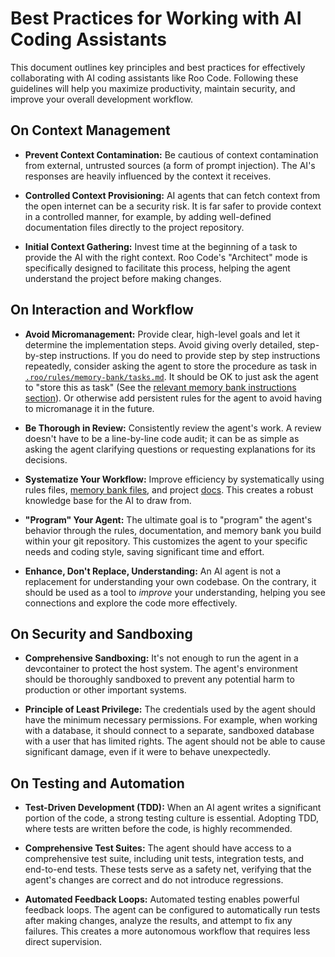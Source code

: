 # Best Practices for Working with AI Coding Assistants

This document outlines key principles and best practices for effectively collaborating with AI coding assistants like Roo Code. Following these guidelines will help you maximize productivity, maintain security, and improve your overall development workflow.

## On Context Management

- **Prevent Context Contamination:** Be cautious of context contamination from external, untrusted sources (a form of prompt injection). The AI's responses are heavily influenced by the context it receives.

- **Controlled Context Provisioning:** AI agents that can fetch context from the open internet can be a security risk. It is far safer to provide context in a controlled manner, for example, by adding well-defined documentation files directly to the project repository.

- **Initial Context Gathering:** Invest time at the beginning of a task to provide the AI with the right context. Roo Code's "Architect" mode is specifically designed to facilitate this process, helping the agent understand the project before making changes.

## On Interaction and Workflow

- **Avoid Micromanagement:** Provide clear, high-level goals and let it determine the implementation steps. Avoid giving overly detailed, step-by-step instructions. If you do need to provide step by step instructions repeatedly, consider asking the agent to store the procedure as task in [`.roo/rules/memory-bank/tasks.md`](memory-bank/tasks.md). It should be OK to just ask the agent to "store this as task" (See the [relevant memory bank instructions section](99-memory_bank_instructions.md#add-task)). Or otherwise add persistent rules for the agent to avoid having to micromanage it in the future.

- **Be Thorough in Review:** Consistently review the agent's work. A review doesn't have to be a line-by-line code audit; it can be as simple as asking the agent clarifying questions or requesting explanations for its decisions.

- **Systematize Your Workflow:** Improve efficiency by systematically using rules files, [memory bank files](99-memory_bank_instructions.md#memory-bank-structure), and project [docs](../tasks/add_update_documentation_page.md). This creates a robust knowledge base for the AI to draw from.

- **"Program" Your Agent:** The ultimate goal is to "program" the agent's behavior through the rules, documentation, and memory bank you build within your git repository. This customizes the agent to your specific needs and coding style, saving significant time and effort.

- **Enhance, Don't Replace, Understanding:** An AI agent is not a replacement for understanding your own codebase. On the contrary, it should be used as a tool to *improve* your understanding, helping you see connections and explore the code more effectively.

## On Security and Sandboxing

- **Comprehensive Sandboxing:** It's not enough to run the agent in a devcontainer to protect the host system. The agent's environment should be thoroughly sandboxed to prevent any potential harm to production or other important systems.

- **Principle of Least Privilege:** The credentials used by the agent should have the minimum necessary permissions. For example, when working with a database, it should connect to a separate, sandboxed database with a user that has limited rights. The agent should not be able to cause significant damage, even if it were to behave unexpectedly.

## On Testing and Automation

- **Test-Driven Development (TDD):** When an AI agent writes a significant portion of the code, a strong testing culture is essential. Adopting TDD, where tests are written before the code, is highly recommended.

- **Comprehensive Test Suites:** The agent should have access to a comprehensive test suite, including unit tests, integration tests, and end-to-end tests. These tests serve as a safety net, verifying that the agent's changes are correct and do not introduce regressions.

- **Automated Feedback Loops:** Automated testing enables powerful feedback loops. The agent can be configured to automatically run tests after making changes, analyze the results, and attempt to fix any failures. This creates a more autonomous workflow that requires less direct supervision.
